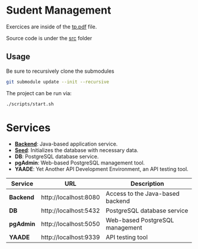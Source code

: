 # Sudent Management

Exercices are inside of the [tp.pdf](./assets/tp.pdf) file.

Source code is under the [src](./src/) folder

## Usage

Be sure to recursively clone the submodules

```sh
git submodule update --init --recursive
```

The project can be run via:

```sh
./scripts/start.sh
```

# Services

* [**Backend**](https://github.com/gomu-gomu/ma-java-avancee-projet-backend): Java-based application service.
* [**Seed**](https://github.com/gomu-gomu/ma-java-avancee-projet-seed): Initializes the database with necessary data.
* **DB**: PostgreSQL database service.
* **pgAdmin**: Web-based PostgreSQL management tool.
* **YAADE**: Yet Another API Development Environment, an API testing tool.

| Service      | URL                    | Description                      |
|--------------|------------------------|----------------------------------|
| **Backend**  | http://localhost:8080  | Access to the Java-based backend |
| **DB**       | http://localhost:5432  | PostgreSQL database service      |
| **pgAdmin**  | http://localhost:5050  | Web-based PostgreSQL management  |
| **YAADE**    | http://localhost:9339  | API testing tool                 |
